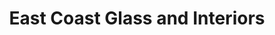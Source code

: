 ---
title: "East Coast Glass and Interiors"
url: /angier/east-coast-glass-and-interiors/
shop: interior decoration
---